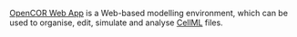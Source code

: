 [OpenCOR Web App](https://opencor.ws/) is a Web-based modelling environment, which can be used to organise, edit, simulate and analyse [CellML](https://cellml.org/) files.
